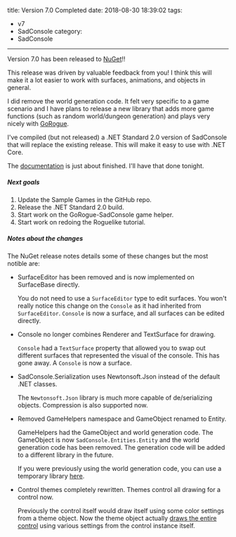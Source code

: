 title: Version 7.0 Completed
date: 2018-08-30 18:39:02
tags:
- v7
- SadConsole
category:
- SadConsole
---

Version 7.0 has been released to [NuGet](https://www.nuget.org/packages/SadConsole/)!!

This release was driven by valuable feedback from you! I think this will make it a lot easier to work with surfaces, animations, and objects in general.

I did remove the world generation code. It felt very specific to a game scenario and I have plans to release a new library that adds more game functions (such as random world/dungeon generation) and plays very nicely with [GoRogue](https://github.com/Chris3606/GoRogue).

I've compiled (but not released) a  .NET Standard 2.0 version of SadConsole that will replace the existing release. This will make it easy to use with .NET Core.

The [documentation](http://sadconsole.com/docs/) is just about finished. I'll have that done tonight.

##### Next goals

1. Update the Sample Games in the GitHub repo.
1. Release the .NET Standard 2.0 build.
1. Start work on the GoRogue-SadConsole game helper.
1. Start work on redoing the Roguelike tutorial.

##### Notes about the changes

The NuGet release notes details some of these changes but the most notible are:

-   SurfaceEditor has been removed and is now implemented on SurfaceBase directly.

    You do not need to use a `SurfaceEditor` type to edit surfaces. You won't really notice this change on the `Console` as it had inherited from `SurfaceEditor`. `Console` is now a surface, and all surfaces can be edited directly.

-   Console no longer combines Renderer and TextSurface for drawing.

    `Console` had a `TextSurface` property that allowed you to swap out different surfaces that represented the visual of the console. This has gone away. A `Console` is now a surface.

-   SadConsole.Serialization uses Newtonsoft.Json instead of the default .NET classes.

    The `Newtonsoft.Json` library is much more capable of de/serializing objects. Compression is also supported now.

-   Removed GameHelpers namespace and GameObject renamed to Entity.

    GameHelpers had the GameObject and world generation code. The GameObject is now `SadConsole.Entities.Entity` and the world generation code has been removed. The generation code will be added to a different library in the future. 
    
    If you were previously using the world generation code, you can use a temporary library [here](https://github.com/Thraka/SadConsole/issues/149).

-   Control themes completely rewritten. Themes control all drawing for a control now.

    Previously the control itself would draw itself using some color settings from a theme object. Now the theme object actually [draws the entire control](https://github.com/Thraka/SadConsole/blob/c2103c218f829433d147669fc3a4fc59957fecff/src/SadConsole.Shared/Themes/ButtonTheme.cs#L44) using various settings from the control instance itself.